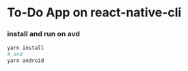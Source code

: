 # To-Do App on react-native-cli

### install and run on avd
```sh
yarn install
# and
yarn android
```